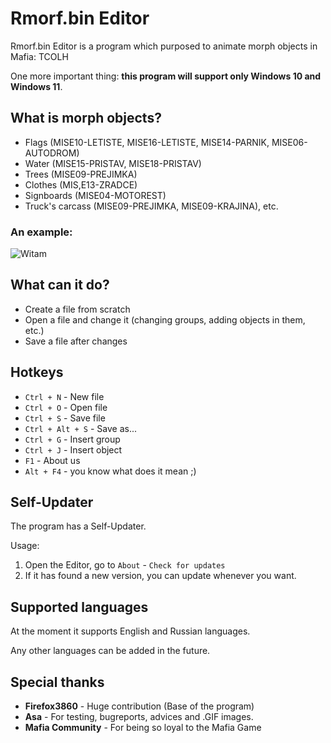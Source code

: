 # Rmorf.bin Editor
Rmorf.bin Editor is a program which purposed to animate morph objects in Mafia: TCOLH

One more important thing: **this program will support only Windows 10 and Windows 11**.

## What is morph objects?
* Flags (MISE10-LETISTE, MISE16-LETISTE, MISE14-PARNIK, MISE06-AUTODROM)
* Water (MISE15-PRISTAV, MISE18-PRISTAV)
* Trees (MISE09-PREJIMKA)
* Clothes (MIS,E13-ZRADCE)
* Signboards (MISE04-MOTOREST)
* Truck's carcass (MISE09-PREJIMKA, MISE09-KRAJINA), etc.

### An example:

![Witam](https://raw.githubusercontent.com/legion2809/RmorfBinEditorWPF/main/Gifs/AMflag1.gif)

## What can it do?
* Create a file from scratch
* Open a file and change it (changing groups, adding objects in them, etc.)
* Save a file after changes

## Hotkeys
* `Ctrl + N` - New file
* `Ctrl + O` - Open file
* `Ctrl + S` - Save file
* `Ctrl + Alt + S` - Save as...
* `Ctrl + G` - Insert group
* `Ctrl + J` - Insert object
* `F1` - About us
* `Alt + F4` - you know what does it mean ;)

## Self-Updater
The program has a Self-Updater.

Usage: 
1. Open the Editor, go to `About` - `Check for updates`
2. If it has found a new version, you can update whenever you want.

## Supported languages

At the moment it supports English and Russian languages.

Any other languages can be added in the future.

## Special thanks
- **Firefox3860** - Huge contribution (Base of the program)
- **Asa** -  For testing, bugreports, advices and .GIF images.
- **Mafia Community** - For being so loyal to the Mafia Game
